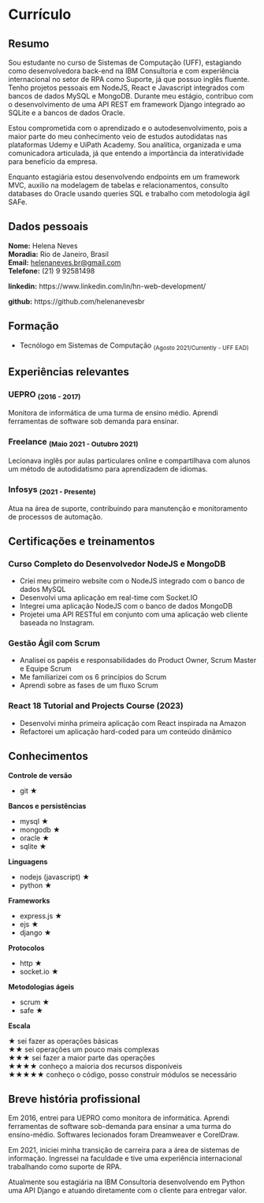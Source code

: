 Currículo
===

## Resumo

Sou estudante no curso de Sistemas de Computação (UFF), estagiando como desenvolvedora back-end na IBM Consultoria e com experiência internacional no setor de RPA como Suporte, já que possuo inglês fluente. Tenho projetos pessoais em NodeJS, React e Javascript integrados com bancos de dados MySQL e MongoDB. Durante meu estágio, contribuo com o desenvolvimento de uma API REST em framework Django integrado ao SQLite e a bancos de dados Oracle.

Estou comprometida com o aprendizado e o autodesenvolvimento, pois a maior parte do meu conhecimento veio de estudos autodidatas nas plataformas Udemy e UiPath Academy. Sou analítica, organizada e uma comunicadora articulada, já que entendo a importância da interatividade para benefício da empresa.

Enquanto estagiária estou desenvolvendo endpoints em um framework MVC, auxilio na modelagem de tabelas e relacionamentos, consulto databases do Oracle usando queries SQL e trabalho com metodologia ágil SAFe.

## Dados pessoais

**Nome:** Helena Neves  
**Moradia:** Rio de Janeiro, Brasil  
**Email:** helenaneves.br@gmail.com  
**Telefone:** (21) 9 92581498

<p><b>linkedin:</b> https://www.linkedin.com/in/hn-web-development/</p>
<p><b>github:</b> https://github.com/helenanevesbr</p>

## Formação
  - Tecnólogo em Sistemas de Computação <sub> (Agosto 2021/Currently - UFF EAD)</sub>

## Experiências relevantes

### UEPRO <sub>(2016 - 2017)</sub>
 Monitora de informática de uma turma de ensino médio. Aprendi ferramentas de software sob demanda para ensinar.

### Freelance <sub>(Maio 2021 - Outubro 2021)</sub>
 Lecionava inglês por aulas particulares online e compartilhava com alunos um método de autodidatismo para aprendizadem de idiomas.

### Infosys <sub>(2021 - Presente)</sub>  
 Atua na área de suporte, contribuindo para manutenção e monitoramento de processos de automação.

## Certificações e treinamentos
 
### Curso Completo do Desenvolvedor NodeJS e MongoDB
 - Criei meu primeiro website com o NodeJS integrado com o banco de dados MySQL 
 - Desenvolvi uma aplicação em real-time com Socket.IO 
 - Integrei uma aplicação NodeJS com o banco de dados MongoDB
 - Projetei uma API RESTful em conjunto com uma aplicação web cliente baseada no Instagram.
 
### Gestão Ágil com Scrum
 - Analisei os papéis e responsabilidades do Product Owner, Scrum Master e Equipe Scrum
 - Me familiarizei com os 6 princípios do Scrum
 - Aprendi sobre as fases de um fluxo Scrum

### React 18 Tutorial and Projects Course (2023)
 - Desenvolvi minha primeira aplicação com React inspirada na Amazon
 - Refactorei um aplicação hard-coded para um conteúdo dinâmico

## Conhecimentos

**Controle de versão**
  - git ★

**Bancos e persistências**
  - mysql ★
  - mongodb ★
  - oracle ★
  - sqlite ★

**Linguagens**
  - nodejs (javascript) ★
  - python ★

**Frameworks**
  - express.js ★
  - ejs ★
  - django ★

**Protocolos**
  - http ★
  - socket.io ★

**Metodologias ágeis**
  - scrum ★
  - safe ★

**Escala**  

★ sei fazer as operações básicas  
★★ sei operações um pouco mais complexas  
★★★ sei fazer a maior parte das operações  
★★★★ conheço a maioria dos recursos disponíveis  
★★★★★ conheço o código, posso construir módulos se necessário  

## Breve história profissional

Em 2016, entrei para UEPRO como monitora de informática. Aprendi ferramentas de software sob-demanda para ensinar a uma turma do ensino-médio. Softwares lecionados foram Dreamweaver e CorelDraw.

Em 2021, iniciei minha transição de carreira para a área de sistemas de informação. Ingressei na faculdade e tive uma experiência internacional trabalhando como suporte de RPA.

Atualmente sou estagiária na IBM Consultoria desenvolvendo em Python uma API Django e atuando diretamente com o cliente para entregar valor.
